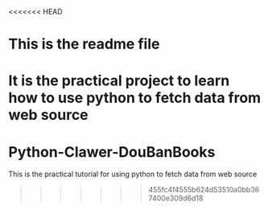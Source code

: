 <<<<<<< HEAD
# This is the readme file
It is the practical project to learn how to use python to fetch data from web source
=======
# Python-Clawer-DouBanBooks
This is the practical tutorial for using python to fetch data from web source
>>>>>>> 455fc4f4555b624d53510a0bb367400e309d6d18
